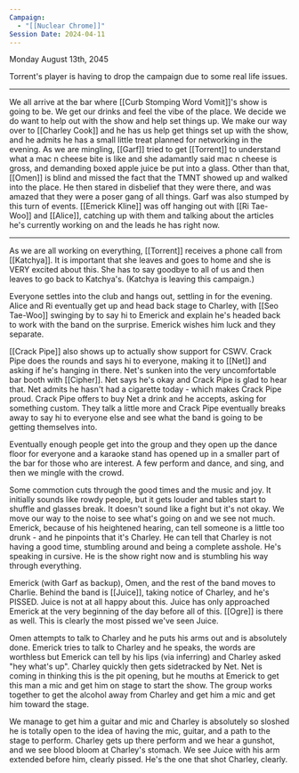 ```yaml
---
Campaign:
  - "[[Nuclear Chrome]]"
Session Date: 2024-04-11
---
```

Monday August 13th, 2045

Torrent's player is having to drop the campaign due to some real life issues.

---

We all arrive at the bar where [[Curb Stomping Word Vomit]]'s show is going to be. We get our drinks and feel the vibe of the place. We decide we do want to help out with the show and help set things up. We make our way over to [[Charley Cook]] and he has us help get things set up with the show, and he admits he has a small little treat planned for networking in the evening. As we are mingling, [[Garf]] tried to get [[Torrent]] to understand what a mac n cheese bite is like and she adamantly said mac n cheese is gross, and demanding boxed apple juice be put into a glass. Other than that, [[Omen]] is blind and missed the fact that the TMNT showed up and walked into the place. He then stared in disbelief that they were there, and was amazed that they were a poser gang of all things. Garf was also stumped by this turn of events. [[Emerick Kline]] was off hanging out with [[Ri Tae-Woo]] and [[Alice]], catching up with them and talking about the articles he's currently working on and the leads he has right now.

---

As we are all working on everything, [[Torrent]] receives a phone call from [[Katchya]]. It is important that she leaves and goes to home and she is VERY excited about this. She has to say goodbye to all of us and then leaves to go back to Katchya's. (Katchya is leaving this campaign.)

Everyone settles into the club and hangs out, settling in for the evening. Alice and Ri eventually get up and head back stage to Charley, with [[Seo Tae-Woo]] swinging by to say hi to Emerick and explain he's headed back to work with the band on the surprise. Emerick wishes him luck and they separate.

[[Crack Pipe]] also shows up to actually show support for CSWV. Crack Pipe does the rounds and says hi to everyone, making it to [[Net]] and asking if he's hanging in there. Net's sunken into the very uncomfortable bar booth with [[Cipher]]. Net says he's okay and Crack Pipe is glad to hear that. Net admits he hasn't had a cigarette today - which makes Crack Pipe proud. Crack Pipe offers to buy Net a drink and he accepts, asking for something custom. They talk a little more and Crack Pipe eventually breaks away to say hi to everyone else and see what the band is going to be getting themselves into.

Eventually enough people get into the group and they open up the dance floor for everyone and a karaoke stand has opened up in a smaller part of the bar for those who are interest. A few perform and dance, and sing, and then we mingle with the crowd.

Some commotion cuts through the good times and the music and joy. It initially sounds like rowdy people, but it gets louder and tables start to shuffle and glasses break. It doesn't sound like a fight but it's not okay. We move our way to the noise to see what's going on and we see not much. Emerick, because of his heightened hearing, can tell someone is a little too drunk - and he pinpoints that it's Charley. He can tell that Charley is not having a good time, stumbling around and being a complete asshole. He's speaking in cursive. He is the show right now and is stumbling his way through everything.

Emerick (with Garf as backup), Omen, and the rest of the band moves to Charlie. Behind the band is [[Juice]], taking notice of Charley, and he's PISSED. Juice is not at all happy about this. Juice has only approached Emerick at the very beginning of the day before all of this. [[Ogre]] is there as well. This is clearly the most pissed we've seen Juice.

Omen attempts to talk to Charley and he puts his arms out and is absolutely done. Emerick tries to talk to Charley and he speaks, the words are worthless but Emerick can tell by his lips (via inferring) and Charley asked "hey what's up". Charley quickly then gets sidetracked by Net. Net is coming in thinking this is the pit opening, but he mouths at Emerick to get this man a mic and get him on stage to start the show. The group works together to get the alcohol away from Charley and get him a mic and get him toward the stage.

We manage to get him a guitar and mic and Charley is absolutely so sloshed he is totally open to the idea of having the mic, guitar, and a path to the stage to perform. Charley gets up there perform and we hear a gunshot, and we see blood bloom at Charley's stomach. We see Juice with his arm extended before him, clearly pissed. He's the one that shot Charley, clearly.